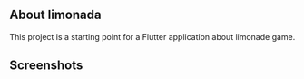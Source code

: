 ## About limonada

This project is a starting point for a Flutter application about limonade game.

## Screenshots

